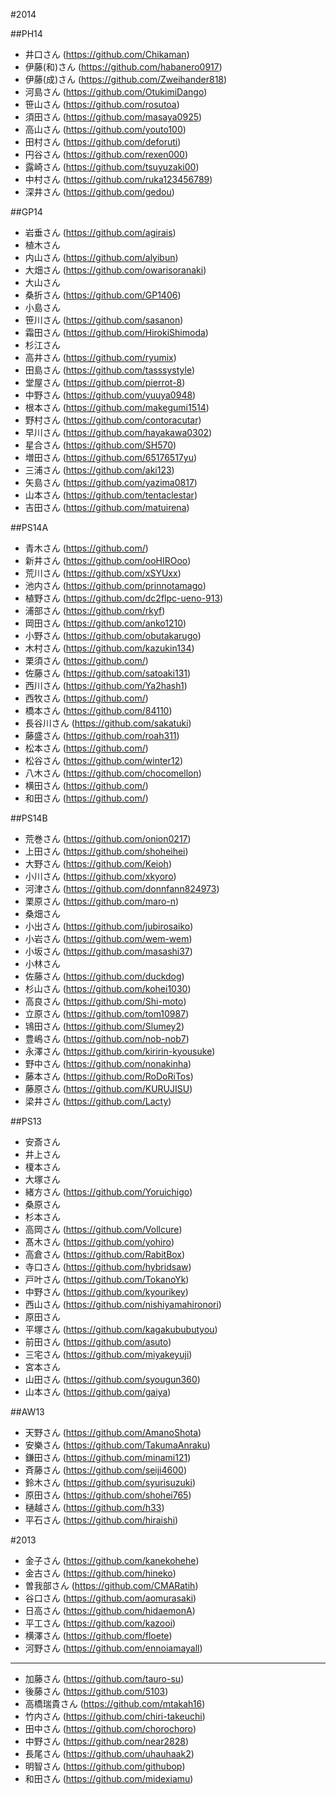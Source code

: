 #2014

##PH14
- 井口さん (https://github.com/Chikaman)
- 伊藤(和)さん (https://github.com/habanero0917)
- 伊藤(成)さん (https://github.com/Zweihander818)
- 河島さん (https://github.com/OtukimiDango)
- 笹山さん (https://github.com/rosutoa)
- 須田さん (https://github.com/masaya0925)
- 高山さん (https://github.com/youto100)
- 田村さん (https://github.com/deforuti)
- 円谷さん (https://github.com/rexen000)
- 露崎さん (https://github.com/tsuyuzaki00)
- 中村さん (https://github.com/ruka123456789)
- 深井さん (https://github.com/gedou)

##GP14
- 岩垂さん (https://github.com/agirais)
- 植木さん
- 内山さん (https://github.com/alyibun)
- 大畑さん (https://github.com/owarisoranaki)
- 大山さん
- 桑折さん (https://github.com/GP1406)
- 小島さん
- 笹川さん (https://github.com/sasanon)
- 霜田さん (https://github.com/HirokiShimoda)
- 杉江さん
- 高井さん (https://github.com/ryumix)
- 田島さん (https://github.com/tasssystyle)
- 堂屋さん (https://github.com/pierrot-8)
- 中野さん (https://github.com/yuuya0948)
- 根本さん (https://github.com/makegumi1514)
- 野村さん (https://github.com/contoracutar)
- 早川さん (https://github.com/hayakawa0302)
- 星合さん (https://github.com/SH570)
- 増田さん (https://github.com/65176517yu)
- 三浦さん (https://github.com/aki123)
- 矢島さん (https://github.com/yazima0817)
- 山本さん (https://github.com/tentaclestar)
- 吉田さん (https://github.com/matuirena)

##PS14A
- 青木さん (https://github.com/)
- 新井さん (https://github.com/ooHIROoo)
- 荒川さん (https://github.com/xSYUxx)
- 池内さん (https://github.com/prinnotamago)
- 植野さん (https://github.com/dc2flpc-ueno-913)
- 浦部さん (https://github.com/rkyf)
- 岡田さん (https://github.com/anko1210)
- 小野さん (https://github.com/obutakarugo)
- 木村さん (https://github.com/kazukin134)
- 栗須さん (https://github.com/)
- 佐藤さん (https://github.com/satoaki131)
- 西川さん (https://github.com/Ya2hash1)
- 西牧さん (https://github.com/)
- 橋本さん (https://github.com/84110)
- 長谷川さん (https://github.com/sakatuki)
- 藤盛さん (https://github.com/roah311)
- 松本さん (https://github.com/)
- 松谷さん (https://github.com/winter12)
- 八木さん (https://github.com/chocomellon)
- 横田さん (https://github.com/)
- 和田さん (https://github.com/)

##PS14B
- 荒巻さん (https://github.com/onion0217)
- 上田さん (https://github.com/shoheihei)
- 大野さん (https://github.com/Keioh)
- 小川さん (https://github.com/xkyoro)
- 河津さん (https://github.com/donnfann824973)
- 栗原さん (https://github.com/maro-n)
- 桑畑さん
- 小出さん (https://github.com/jubirosaiko)
- 小岩さん (https://github.com/wem-wem)
- 小坂さん (https://github.com/masashi37)
- 小林さん
- 佐藤さん (https://github.com/duckdog)
- 杉山さん (https://github.com/kohei1030)
- 高良さん (https://github.com/Shi-moto)
- 立原さん (https://github.com/tom10987)
- 鴇田さん (https://github.com/Slumey2)
- 豊嶋さん (https://github.com/nob-nob7)
- 永澤さん (https://github.com/kiririn-kyousuke)
- 野中さん (https://github.com/nonakinha)
- 藤本さん (https://github.com/RoDoRiTos)
- 藤原さん (https://github.com/KURUJISU)
- 梁井さん (https://github.com/Lacty)

##PS13
- 安斎さん
- 井上さん
- 榎本さん
- 大塚さん
- 緒方さん (https://github.com/Yoruichigo)
- 桑原さん
- 杉本さん
- 高岡さん (https://github.com/Vollcure)
- 髙木さん (https://github.com/yohiro)
- 高倉さん (https://github.com/RabitBox)
- 寺口さん (https://github.com/hybridsaw)
- 戸叶さん (https://github.com/TokanoYk)
- 中野さん (https://github.com/kyourikey)
- 西山さん (https://github.com/nishiyamahironori)
- 原田さん
- 平塚さん (https://github.com/kagakububutyou)
- 前田さん (https://github.com/asuto)
- 三宅さん (https://github.com/miyakeyuji)
- 宮本さん
- 山田さん (https://github.com/syougun360)
- 山本さん (https://github.com/gaiya)

##AW13
- 天野さん (https://github.com/AmanoShota)
- 安樂さん (https://github.com/TakumaAnraku)
- 鎌田さん (https://github.com/minami121)
- 斉藤さん (https://github.com/seiji4600)
- 鈴木さん (https://github.com/syurisuzuki)
- 原田さん (https://github.com/shohei765)
- 樋越さん (https://github.com/h33)
- 平石さん (https://github.com/hiraishi)

#2013

- 金子さん (https://github.com/kanekohehe)
- 金古さん (https://github.com/hineko)
- 曽我部さん (https://github.com/CMARatih)
- 谷口さん (https://github.com/aomurasaki)
- 日高さん (https://github.com/hidaemonA)
- 平工さん (https://github.com/kazooi)
- 横澤さん (https://github.com/floete)
- 河野さん (https://github.com/ennoiamayall)

----

- 加藤さん (https://github.com/tauro-su)
- 後藤さん (https://github.com/5103)
- 高橋瑞貴さん (https://github.com/mtakah16)
- 竹内さん (https://github.com/chiri-takeuchi)
- 田中さん (https://github.com/chorochoro)
- 中野さん (https://github.com/near2828)
- 長尾さん (https://github.com/uhauhaak2)
- 明智さん (https://github.com/githubop)
- 和田さん (https://github.com/midexiamu)
